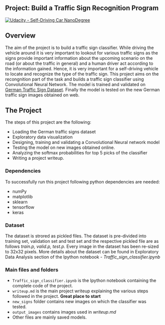 ## Project: Build a Traffic Sign Recognition Program
[![Udacity - Self-Driving Car NanoDegree](https://s3.amazonaws.com/udacity-sdc/github/shield-carnd.svg)](http://www.udacity.com/drive)

Overview
---
The aim of the project is to build a traffic sign classifier. While driving the vehicle around it is very important to lookout for various traffic signs as the signs provide important information about the upcoming scenario on the road (or about the traffic in general) and a human driver act according to the information gained. Hence, it is very important for a self-driving vehicle to locate and recognize the type of the traffic sign. This project aims on the recongnition part of the task and builds a traffic sign classifier using Convolutional Neural Network. The model is trained and validated on [German Traffic Sign Dataset](http://benchmark.ini.rub.de/?section=gtsrb&subsection=dataset). Finally the model is tested on the new German traffic sign images obtained on web.

The Project
---
The steps of this project are the following:
* Loading the German traffic signs dataset
* Exploratory data visualization
* Designing, training and validating a Convolutional Neural network model
* Testing the model on new images obtained online.
* Analyzing the softmax probabilities for top 5 picks of the classifier
* Writing a project writeup.

### Dependencies
To successfully run this project following python dependencies are needed:
* numPy
* matplotlib
* sklearn
* tensorflow
* keras

### Dataset
The dataset is strored as pickled files. The dataset is pre-divided into training set, validation set and test set and the respective pickled file are as follows *train.p, valid.p, test.p.* Every image in the dataset has been re-sized to 32x32 pixels. More details about the dataset can be found in Exploratory Data Analysis section of the Ipython notebook - *Traffic_sign_classifier.ipynb*

### Main files and folders
* `Traffic_sign_classifier.ipynb` is the Ipython notebook containing the complete code of the project.
* `writeup.md` is the main project writeup explaining the various steps followed in the project. **Great place to start** 
* `new_signs` folder contains new images on which the classifier was tested.
* `output_images` contains images used in *writeup.md*
* Other files are mainly saved models.


